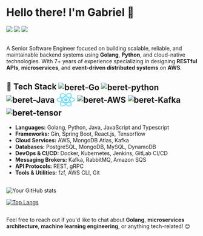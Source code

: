 # Hello there! I'm Gabriel 👋  
<div>
  <a href = "mailto:beretta.gabriel@hotmail.com"><img src="https://img.shields.io/badge/-Gmail-%23333?style=for-the-badge&logo=gmail&logoColor=white" target="_blank"></a>
  <a href="https://www.linkedin.com/in/beretta-gabriel/" target="_blank"><img src="https://img.shields.io/badge/-LinkedIn-%230077B5?style=for-the-badge&logo=linkedin&logoColor=white" target="_blank"></a>
  <a href="https://www.instagram.com/beretta350/" target="_blank"><img src="https://img.shields.io/badge/-Instagram-%23E4405F?style=for-the-badge&logo=instagram&logoColor=white" target="_blank"></a>
</div>
<br>

A Senior Software Engineer focused on building scalable, reliable, and maintainable backend systems using **Golang**, **Python**, and cloud-native technologies. With 7+ years of experience specializing in designing **RESTful APIs**, **microservices**, and **event-driven distributed systems** on **AWS**.

## 🔧 Tech Stack  <img align="center" alt="beret-Go" height="40" width="50" src="https://cdn.jsdelivr.net/gh/devicons/devicon@latest/icons/go/go-original-wordmark.svg"> <img align="center" alt="beret-python" height="40" width="50" src="https://cdn.jsdelivr.net/gh/devicons/devicon@latest/icons/python/python-original.svg"> <img align="center" alt="beret-Java" height="40" width="50" src="https://cdn.jsdelivr.net/gh/devicons/devicon@latest/icons/java/java-original.svg"> <img align="center" alt="beret-React" height="40" width="50" src="https://raw.githubusercontent.com/devicons/devicon/master/icons/react/react-original.svg"> <img align="center" alt="beret-AWS" height="40" width="50" src="https://cdn.jsdelivr.net/gh/devicons/devicon@latest/icons/amazonwebservices/amazonwebservices-original-wordmark.svg"> <img align="center" alt="beret-Kafka" height="40" width="50" src="https://cdn.jsdelivr.net/gh/devicons/devicon@latest/icons/apachekafka/apachekafka-original.svg"> <img align="center" alt="beret-tensor" height="40" width="50" src="https://cdn.jsdelivr.net/gh/devicons/devicon@latest/icons/tensorflow/tensorflow-original.svg">
- **Languages:** Golang, Python, Java, JavaScript and Typescript
- **Frameworks:** Gin, Spring Boot, React.js, Tensorflow
- **Cloud Services:** AWS, MongoDB Atlas, Kafka
- **Databases:** PostgreSQL, MongoDB, MySQL, DynamoDB
- **DevOps & CI/CD:** Docker, Kubernetes, Jenkins, GitLab CI/CD
- **Messaging Brokers:** Kafka, RabbitMQ, Amazon SQS
- **API Protocols:** REST, gRPC
- **Tools & Utilities:** fzf, AWS CLI, Git

##

![Your GitHub stats](https://github-readme-stats.vercel.app/api?username=Beretta350&show_icons=true&hide=contribs&count_private=true&theme=dark)

[![Top Langs](https://github-readme-stats.vercel.app/api/top-langs/?username=Beretta350&layout=donut&count_private=true&theme=dark)](https://github.com/anuraghazra/github-readme-stats)

##

Feel free to reach out if you'd like to chat about **Golang**, **microservices architecture**, **machine learning engineering**, or anything tech-related! 😊
